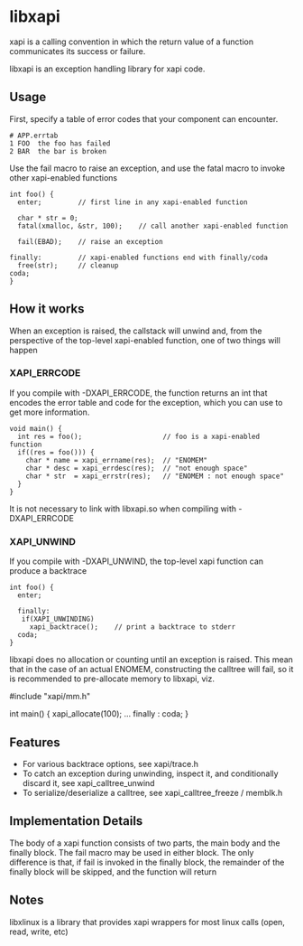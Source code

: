 # libxapi

xapi is a calling convention in which the return value of a function communicates
its success or failure.

libxapi is an exception handling library for xapi code.

## Usage

First, specify a table of error codes that your component can encounter.

    # APP.errtab
    1 FOO  the foo has failed
    2 BAR  the bar is broken

Use the fail macro to raise an exception, and use the fatal macro to invoke other
xapi-enabled functions

    int foo() {
      enter;         // first line in any xapi-enabled function

      char * str = 0;
      fatal(xmalloc, &str, 100);    // call another xapi-enabled function
    
      fail(EBAD);    // raise an exception
    
    finally:         // xapi-enabled functions end with finally/coda
      free(str);     // cleanup
    coda;
    }

## How it works

When an exception is raised, the callstack will unwind and, from the perspective of
the top-level xapi-enabled function, one of two things will happen

### XAPI_ERRCODE

If you compile with -DXAPI_ERRCODE, the function returns an int that encodes the error
table and code for the exception, which you can use to get more information.

    void main() {
      int res = foo();                    // foo is a xapi-enabled function
      if((res = foo())) {
        char * name = xapi_errname(res);  // "ENOMEM"
        char * desc = xapi_errdesc(res);  // "not enough space"
        char * str  = xapi_errstr(res);   // "ENOMEM : not enough space"
      }
    }

It is not necessary to link with libxapi.so when compiling with -DXAPI_ERRCODE

### XAPI_UNWIND

If you compile with -DXAPI_UNWIND, the top-level xapi function can produce a backtrace

    int foo() {
      enter;

      finally:
       if(XAPI_UNWINDING)
         xapi_backtrace();    // print a backtrace to stderr
      coda;
    }

libxapi does no allocation or counting until an exception is raised. This mean that
in the case of an actual ENOMEM, constructing the calltree will fail, so it is
recommended to pre-allocate memory to libxapi, viz.

 #include "xapi/mm.h"

 int main() {
   xapi_allocate(100);
   ...
   finally : coda;
 }

## Features

* For various backtrace options, see xapi/trace.h
* To catch an exception during unwinding, inspect it, and conditionally discard it, see xapi_calltree_unwind
* To serialize/deserialize a calltree, see xapi_calltree_freeze / memblk.h

## Implementation Details

The body of a xapi function consists of two parts, the main body and the finally block. The fail
macro may be used in either block. The only difference is that, if fail is invoked in the
finally block, the remainder of the finally block will be skipped, and the function will return

## Notes

libxlinux is a library that provides xapi wrappers for most linux calls (open, read, write, etc)

